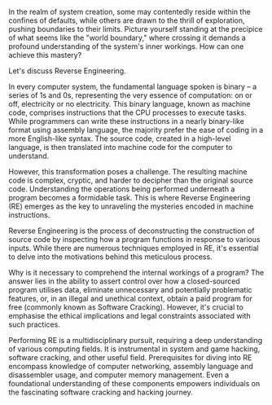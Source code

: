 In the realm of system creation, some may contentedly reside within the confines of defaults, while others are drawn to the thrill of exploration, pushing boundaries to their limits. Picture yourself standing at the precipice of what seems like the "world boundary," where crossing it demands a profound understanding of the system's inner workings. How can one achieve this mastery?

Let's discuss Reverse Engineering.

In every computer system, the fundamental language spoken is binary – a series of 1s and 0s, representing the very essence of computation: on or off, electricity or no electricity. This binary language, known as machine code, comprises instructions that the CPU processes to execute tasks. While programmers can write these instructions in a nearly binary-like format using assembly language, the majority prefer the ease of coding in a more English-like syntax. The source code, created in a high-level language, is then translated into machine code for the computer to understand.

However, this transformation poses a challenge. The resulting machine code is complex, cryptic, and harder to decipher than the original source code. Understanding the operations being performed underneath a program becomes a formidable task. This is where Reverse Engineering (RE) emerges as the key to unraveling the mysteries encoded in machine instructions.

Reverse Engineering is the process of deconstructing the construction of source code by inspecting how a program functions in response to various inputs. While there are numerous techniques employed in RE, it's essential to delve into the motivations behind this meticulous process.

Why is it necessary to comprehend the internal workings of a program? The answer lies in the ability to assert control over how a closed-sourced program utilises data, eliminate unnecessary and potentially problematic features, or, in an illegal and unethical context, obtain a paid program for free (commonly known as Software Cracking). However, it's crucial to emphasise the ethical implications and legal constraints associated with such practices.

Performing RE is a multidisciplinary pursuit, requiring a deep understanding of various computing fields. It is instrumental in system and game hacking, software cracking, and other useful field. Prerequisites for diving into RE encompass knowledge of computer networking, assembly language and disassembler usage, and computer memory management. Even a foundational understanding of these components empowers individuals on the fascinating software cracking and hacking journey.